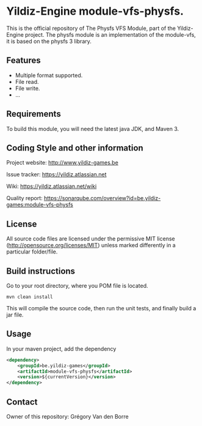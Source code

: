 # Yildiz-Engine module-vfs-physfs.

This is the official repository of The Physfs VFS Module, part of the Yildiz-Engine project.
The physfs module is an implementation of the module-vfs, it is based on the physfs 3 library.

## Features

* Multiple format supported.
* File read.
* File write.
* ...

## Requirements

To build this module, you will need the latest java JDK, and Maven 3.

## Coding Style and other information

Project website:
http://www.yildiz-games.be

Issue tracker:
https://yildiz.atlassian.net

Wiki:
https://yildiz.atlassian.net/wiki

Quality report:
https://sonarqube.com/overview?id=be.yildiz-games:module-vfs-physfs

## License

All source code files are licensed under the permissive MIT license
(http://opensource.org/licenses/MIT) unless marked differently in a particular folder/file.

## Build instructions

Go to your root directory, where you POM file is located.

	mvn clean install

This will compile the source code, then run the unit tests, and finally build a jar file.

## Usage

In your maven project, add the dependency

```xml
<dependency>
    <groupId>be.yildiz-games</groupId>
    <artifactId>module-vfs-physfs</artifactId>
    <version>${currentVersion}</version>
</dependency>
```

## Contact
Owner of this repository: Grégory Van den Borre